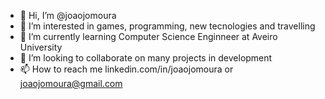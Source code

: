 - 👋 Hi, I’m @joaojomoura
- 👀 I’m interested in games, programming, new tecnologies and travelling
- 🌱 I’m currently learning Computer Science Enginneer at Aveiro University
- 💞️ I’m looking to collaborate on many projects in development
- 📫 How to reach me linkedin.com/in/joaojomoura
or joaojomoura@gmail.com

<!---
joaojomoura/joaojomoura is a ✨ special ✨ repository because its `README.md` (this file) appears on your GitHub profile.
You can click the Preview link to take a look at your changes.
--->
